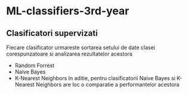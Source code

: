 # ML-classifiers-3rd-year
## Clasificatori supervizati
Fiecare clasificator urmareste sortarea setului de date clasei corespunzatoare si analizarea rezultatelor acestora
* Random Forrest
* Naive Bayes
* K-Nearest Neighbors
In aditie, pentru clasificatorii Naive Bayes si K-Nearest Neighbors are loc o comparatie a performantelor acestora
